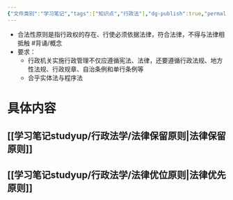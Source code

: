 ```yaml
---
{"文件类别":"学习笔记","tags":["知识点","行政法"],"dg-publish":true,"permalink":"/学习笔记studyup/行政法学/行政合法性原则/","dgPassFrontmatter":true,"created":"2024-09-26T14:50:40.102+08:00","updated":"2024-10-25T12:37:01.243+08:00"}
---
```


- 合法性原则是指行政权的存在、行使必须依据法律，符合法律，不得与法律相抵触 #背诵/概念 
- 要求：
	- 行政机关实施行政管理不仅应遵循宪法、法律，还要遵循行政法规、地方性法规、行政规章、自治条例和单行条例等
	- 合乎实体法与程序法

# 具体内容
## [[学习笔记studyup/行政法学/法律保留原则\|法律保留原则]]
## [[学习笔记studyup/行政法学/法律优位原则\|法律优先原则]]
